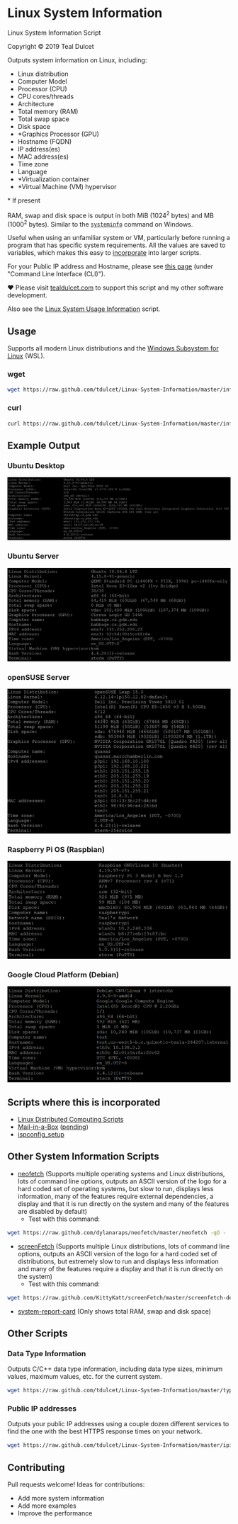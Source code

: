 # Linux System Information
Linux System Information Script

Copyright © 2019 Teal Dulcet

Outputs system information on Linux, including:

* Linux distribution
* Computer Model
* Processor (CPU)
* CPU cores/threads
* Architecture
* Total memory (RAM)
* Total swap space
* Disk space
* \*Graphics Processor (GPU)
* Hostname (FQDN)
* IP address(es)
* MAC address(es)
* Time zone
* Language
* \*Virtualization container
* \*Virtual Machine (VM) hypervisor

\* If present

RAM, swap and disk space is output in both MiB (1024<sup>2</sup> bytes) and MB (1000<sup>2</sup> bytes). Similar to the [`systeminfo`](https://en.wikipedia.org/wiki/Systeminfo.exe) command on Windows.

Useful when using an unfamiliar system or VM, particularly before running a program that has specific system requirements. All the values are saved to variables, which makes this easy to [incorporate](#scripts-where-this-is-incorporated) into larger scripts.

For your Public IP address and Hostname, please see [this page](https://gso.cs.pdx.edu/info/) (under "Command Line Interface (CLI)").

❤️ Please visit [tealdulcet.com](https://www.tealdulcet.com/) to support this script and my other software development.

Also see the [Linux System Usage Information](https://github.com/tdulcet/Linux-System-Information) script.

## Usage

Supports all modern Linux distributions and the [Windows Subsystem for Linux](https://en.wikipedia.org/wiki/Windows_Subsystem_for_Linux) (WSL).

### wget

```bash
wget https://raw.github.com/tdulcet/Linux-System-Information/master/info.sh -qO - | bash -s
```

### curl

```bash
curl https://raw.github.com/tdulcet/Linux-System-Information/master/info.sh | bash -s
```

## Example Output

### Ubuntu Desktop

![](images/Ubuntu%20Desktop.png)

### Ubuntu Server

![](images/Ubuntu%20Server.png)

### openSUSE Server

![](images/openSUSE%20Server.png)

### Raspberry Pi OS (Raspbian)

![](images/Raspberry%20Pi.png)

### Google Cloud Platform (Debian)

![](images/Google%20Cloud%20Platform.png)

## Scripts where this is incorporated

* [Linux Distributed Computing Scripts](https://github.com/tdulcet/Distributed-Computing-Scripts)
* [Mail-in-a-Box](https://github.com/mail-in-a-box/mailinabox) ([pending](https://github.com/mail-in-a-box/mailinabox/pull/1456))
* [ispconfig_setup](https://github.com/servisys/ispconfig_setup)

## Other System Information Scripts

* [neofetch](https://github.com/dylanaraps/neofetch) (Supports multiple operating systems and Linux distributions, lots of command line options, outputs an ASCII version of the logo for a hard coded set of operating systems, but slow to run, displays less information, many of the features require external dependencies, a display and that it is run directly on the system and many of the features are disabled by default)
	* Test with this command:
```bash
wget https://raw.github.com/dylanaraps/neofetch/master/neofetch -qO - | bash -s -- -v --no_config
```
* [screenFetch](https://github.com/KittyKatt/screenFetch) (Supports multiple Linux distributions, lots of command line options, outputs an ASCII version of the logo for a hard coded set of distributions, but extremely slow to run and displays less information and many of the features require a display and that it is run directly on the system)
	* Test with this command:
```bash
wget https://raw.github.com/KittyKatt/screenFetch/master/screenfetch-dev -qO - | bash -s -- -v
```
* [system-report-card](https://github.com/swelljoe/system-report-card) (Only shows total RAM, swap and disk space)

## Other Scripts

### Data Type Information

Outputs C/C++ data type information, including data type sizes, minimum values, maximum values, etc. for the current system.

```bash
wget https://raw.github.com/tdulcet/Linux-System-Information/master/typeinfo.sh -qO - | bash -s
```

### Public IP addresses

Outputs your public IP addresses using a couple dozen different services to find the one with the best HTTPS response times on your network.

```bash
wget https://raw.github.com/tdulcet/Linux-System-Information/master/ipinfo.sh -qO - | bash -s
```

## Contributing

Pull requests welcome! Ideas for contributions:

* Add more system information
* Add more examples
* Improve the performance
